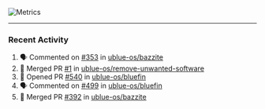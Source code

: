 ![Metrics](https://metrics.lecoq.io/KyleGospo?template=classic&base=header%2C%20activity%2C%20community%2C%20repositories%2C%20metadata&base.indepth=false&base.hireable=false&base.skip=false&config.timezone=America%2FLos_Angeles)

---
### Recent Activity
<!--START_SECTION:activity-->
1. 🗣 Commented on [#353](https://github.com/ublue-os/bazzite/issues/353#issuecomment-1741808812) in [ublue-os/bazzite](https://github.com/ublue-os/bazzite)
2. 🎉 Merged PR [#1](https://github.com/ublue-os/remove-unwanted-software/pull/1) in [ublue-os/remove-unwanted-software](https://github.com/ublue-os/remove-unwanted-software)
3. 💪 Opened PR [#540](https://github.com/ublue-os/bluefin/pull/540) in [ublue-os/bluefin](https://github.com/ublue-os/bluefin)
4. 🗣 Commented on [#499](https://github.com/ublue-os/bluefin/issues/499#issuecomment-1741707135) in [ublue-os/bluefin](https://github.com/ublue-os/bluefin)
5. 🎉 Merged PR [#392](https://github.com/ublue-os/bazzite/pull/392) in [ublue-os/bazzite](https://github.com/ublue-os/bazzite)
<!--END_SECTION:activity-->
